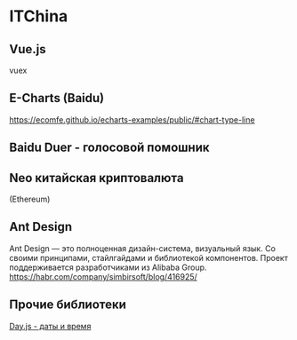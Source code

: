 # ITChina
## Vue.js
vuex
## E-Charts (Baidu)
https://ecomfe.github.io/echarts-examples/public/#chart-type-line

## Baidu Duer - голосовой помошник

## Neo китайская криптовалюта
(Ethereum)

## Ant Design
Ant Design — это полноценная дизайн-система, визуальный язык. Со своими принципами, стайлгайдами и библиотекой компонентов. Проект поддерживается разработчиками из Alibaba Group.
https://habr.com/company/simbirsoft/blog/416925/

## Прочие библиотеки

[Day.js - даты и время](https://www.npmjs.com/package/dayjs)<br>
